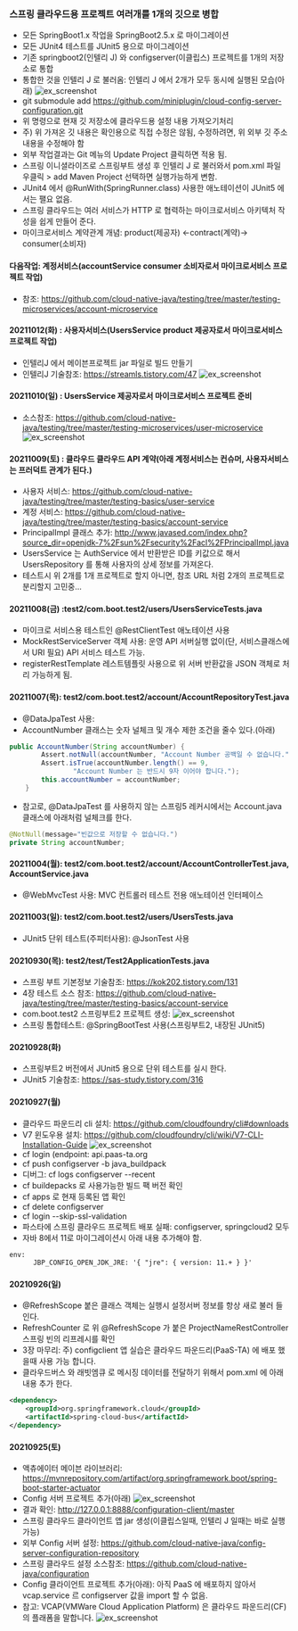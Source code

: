 ### 스프링 클라우드용 프로젝트 여러개를 1개의 깃으로 병합
- 모든 SpringBoot1.x 작업을 SpringBoot2.5.x 로 마이그레이션
- 모든 JUnit4 테스트를 JUnit5 용으로 마이그레이션
- 기존 springboot2(인텔리 J) 와 configserver(이클립스) 프로젝트를 1개의 저장소로 통합
- 통합한 것을 인텔리 J 로 불러옴: 인텔리 J 에서 2개가 모두 동시에 실행된 모습(아래)
  ![ex_screenshot](./README/img.png)
- git submodule add https://github.com/miniplugin/cloud-config-server-configuration.git
- 위 명령으로 현재 깃 저장소에 클라우드용 설정 내용 가져오기처리
- 주) 위 가져온 깃 내용은 확인용으로 직접 수정은 않됨, 수정하려면, 위 외부 깃 주소내용을 수정해야 함
- 외부 작업결과는 Git 메뉴의 Update Project 클릭하면 적용 됨.
- 스프링 이니셜라이즈로 스프링부트 생성 후 인텔리 J 로 불러와서 pom.xml 파일 우클릭 > add Maven Project 선택하면 실행가능하게 변함.
- JUnit4 에서 @RunWith(SpringRunner.class) 사용한 애노테이션이 JUnit5 에서는 팰요 없음.
- 스프링 클라우드는 여러 서비스가 HTTP 로 협력하는 마이크로서비스 아키텍처 작성을 쉽게 만들어 준다.
- 마이크로서비스 계약관계 개념: product(제공자) <-contract(계약)-> consumer(소비자)

#### 다음작업: 계정서비스(accountService consumer 소비자로서 마이크로서비스 프로젝트 작업)
- 참조: https://github.com/cloud-native-java/testing/tree/master/testing-microservices/account-microservice

#### 20211012(화) : 사용자서비스(UsersService product 제공자로서 마이크로서비스 프로젝트 작업)
- 인텔리J 에서 메이븐프로젝트 jar 파일로 빌드 만들기
- 인텔리J 기술참조: https://streamls.tistory.com/47
![ex_screenshot](./README/img_4.png)

#### 20211010(일) : UsersService 제공자로서 마이크로서비스 프로젝트 준비
- 소스참조: https://github.com/cloud-native-java/testing/tree/master/testing-microservices/user-microservice
  ![ex_screenshot](./README/img_3.png)

#### 20211009(토) : 클라우드 클라우드 API 계약(아래 계정서비스는 컨슈머, 사용자서비스는 프러덕트 관계가 된다.)
- 사용자 서비스:  https://github.com/cloud-native-java/testing/tree/master/testing-basics/user-service
- 계정 서비스: https://github.com/cloud-native-java/testing/tree/master/testing-basics/account-service
- PrincipalImpl 클래스 추가: http://www.javased.com/index.php?source_dir=openjdk-7%2Fsun%2Fsecurity%2Facl%2FPrincipalImpl.java
- UsersService 는 AuthService 에서 반환받은 ID를 키값으로 해서 UsersRepository 를 통해 사용자의 상세 정보를 가져온다.
- 테스트시 위 2개를 1개 프로젝트로 할지 아니면, 참조 URL 처럼 2개의 프로젝트로 분리할지 고민중... 

#### 20211008(금) :test2/com.boot.test2/users/UsersServiceTests.java
- 마이크로 서비스용 테스트인 @RestClientTest 애노테이션 사용
- MockRestServiceServer 객체 사용: 운영 API 서버실행 없이(단, 서비스클래스에서 URI 필요) API 서비스 테스트 가능.
- registerRestTemplate 레스트템플릿 사용으로 위 서버 반환값을 JSON 객체로 처리 가능하게 됨.

#### 20211007(목): test2/com.boot.test2/account/AccountRepositoryTest.java
- @DataJpaTest 사용:
- AccountNumber 클래스는 숫자 널체크 및 개수 제한 조건을 줄수 있다.(아래)
```java
public AccountNumber(String accountNumber) {
        Assert.notNull(accountNumber, "Account Number 공백일 수 없습니다.");
        Assert.isTrue(accountNumber.length() == 9,
                "Account Number 는 반드시 9자 이어야 합니다.");
        this.accountNumber = accountNumber;
    }
```
- 참고로, @DataJpaTest 를 사용하지 않는 스프링5 레커시에서는 Account.java 클래스에 아래처럼 널체크를 한다.
```java
@NotNull(message="빈값으로 저장할 수 없습니다.")
private String accountNumber;
```

#### 20211004(월): test2/com.boot.test2/account/AccountControllerTest.java, AccountService.java
- @WebMvcTest 사용: MVC 컨트롤러 테스트 전용 애노테이션 인터페이스

#### 20211003(일): test2/com.boot.test2/users/UsersTests.java
- JUnit5 단위 테스트(주피터사용): @JsonTest 사용 

#### 20210930(목): test2/test/Test2ApplicationTests.java
- 스프링 부트 기본정보 기술참조: https://kok202.tistory.com/131
- 4장 테스트 소스 참조: https://github.com/cloud-native-java/testing/tree/master/testing-basics/account-service
- com.boot.test2 스프링부트2 프로젝트 생성:
  ![ex_screenshot](./README/img_2.png)
- 스프링 톰합테스트: @SpringBootTest 사용(스프링부트2, 내장된 JUnit5)

#### 20210928(화)
- 스프링부트2 버전에서 JUnit5 용으로 단위 테스트를 실시 한다.
- JUnit5 기술참조: https://sas-study.tistory.com/316

#### 20210927(월)
- 클라우드 파운드리 cli 설치: https://github.com/cloudfoundry/cli#downloads
- V7 윈도우용 설치: https://github.com/cloudfoundry/cli/wiki/V7-CLI-Installation-Guide
  ![ex_screenshot](./README/springcloud6.jpg)
- cf login (endpoint: api.paas-ta.org
- cf push configserver -b java_buildpack
- 디버그: cf logs configserver --recent
- cf buildepacks 로 사용가능한 빌드 팩 버전 확인
- cf apps 로 현재 등록된 앱 확인
- cf delete configserver
- cf login --skip-ssl-validation
- 파스타에 스프링 클라우드 프로젝트 배포 실패: configserver, springcloud2 모두
- 자바 8에서 11로 마이그레이션시 아래 내용 추가해야 함.
```xml
env:
      JBP_CONFIG_OPEN_JDK_JRE: '{ "jre": { version: 11.+ } }'
```

#### 20210926(일)
- @RefreshScope 붙은 클래스 객체는 실행시 설정서버 정보를 항상 새로 불러 들인다.
- RefreshCounter 로 위 @RefreshScope 가 붙은 ProjectNameRestController 스프링 빈의 리프레시를 확인
- 3장 마무리: 주) configclient 앱 실습은 클라우드 파운드리(PaaS-TA) 에 배포 했을때 사용 가능 합니다.
- 클라우드버스 와 래빗엠큐 로 메시징 데이터를 전달하기 위해서 pom.xml 에 아래 내용 추가 한다.
```xml
<dependency>
    <groupId>org.springframework.cloud</groupId>
    <artifactId>spring-cloud-bus</artifactId>
</dependency>
```

#### 20210925(토)
- 액츄에이터 메이븐 라이브러리: https://mvnrepository.com/artifact/org.springframework.boot/spring-boot-starter-actuator
- Config 서버 프로젝트 추가(아래)
  ![ex_screenshot](./README/springcloud5.jpg)
- 결과 확인: http://127.0.0.1:8888/configuration-client/master
- 스프링 클라우드 클라이언트 앱 jar 생성(이클립스일때, 인텔리 J 일때는 바로 실행 가능)
- 외부 Config 서버 설정: https://github.com/cloud-native-java/config-server-configuration-repository
- 스프링 클라우드 설정 소스참조: https://github.com/cloud-native-java/configuration
- Config 클라이언트 프로젝트 추가(아래): 아직 PaaS 에 배포하지 않아서 vcap.service 르 configserver 값을 import 할 수 없음.
- 참고: VCAP(VMWare Cloud Application Platform) 은 클라우드 파운드리(CF) 의 플래폼을 말합니다.
  ![ex_screenshot](./README/img_1.png)
